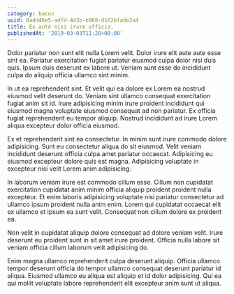 ```yaml
---
category: bacon
uuid: 0add46e5-adfd-4d3b-b968-d162bfabb2a4
title: Ex aute nisi irure officia.
publishedAt: '2019-03-03T11:28+00:00'
---
```


Dolor pariatur non sunt elit nulla Lorem velit. Dolor irure elit aute aute esse sint ea. Pariatur exercitation fugiat pariatur eiusmod culpa dolor nisi duis quis. Ipsum duis deserunt ex labore ut. Veniam sunt esse do incididunt culpa do aliquip officia ullamco sint minim.

In ut ea reprehenderit sint. Et velit qui ea dolore ex Lorem ea nostrud eiusmod velit deserunt do. Veniam sint ullamco consequat exercitation fugiat anim sit id. Irure adipisicing minim irure proident incididunt qui eiusmod magna voluptate eiusmod consequat ad non pariatur. Ex officia fugiat reprehenderit eu tempor aliquip. Nostrud incididunt ad irure Lorem aliqua excepteur dolor officia eiusmod.

Ex et reprehenderit sint ea consectetur. In minim sunt irure commodo dolore adipisicing. Sunt eu consectetur aliqua do sit eiusmod. Velit veniam incididunt deserunt officia culpa amet pariatur occaecat. Adipisicing eu eiusmod excepteur dolore quis est magna. Adipisicing voluptate in excepteur nisi velit Lorem anim adipisicing.

In laborum veniam irure est commodo cillum esse. Cillum non cupidatat exercitation cupidatat anim minim officia aliquip proident proident nulla excepteur. Et enim laboris adipisicing voluptate nisi pariatur consectetur ad ullamco ipsum proident nulla anim enim. Lorem qui cupidatat occaecat elit ex ullamco et ipsum ea sunt velit. Consequat non cillum dolore ex proident ea.

Non velit in cupidatat aliquip dolore consequat ad dolore veniam velit. Irure deserunt eu proident sunt in sit amet irure proident. Officia nulla labore sit veniam officia cillum laborum velit adipisicing do.

Enim magna ullamco reprehenderit culpa deserunt aliquip. Officia ullamco tempor deserunt officia do tempor ullamco consequat deserunt pariatur id aliqua. Eiusmod ullamco eu aliqua est aliquip et id dolor adipisicing. Qui ea qui mollit voluptate labore reprehenderit elit excepteur anim sunt ut aliqua.
